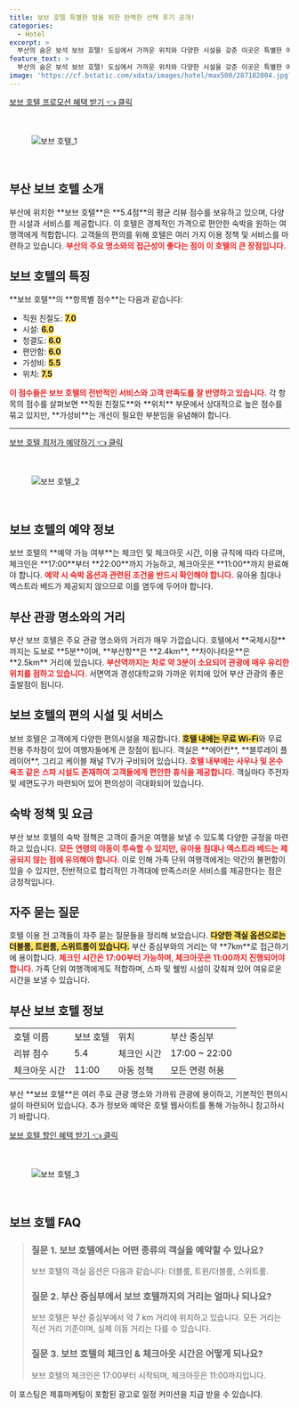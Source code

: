 ```yaml
---
title: 보브 호텔 특별한 밤을 위한 완벽한 선택 후기 공개!
categories:
  - Hotel
excerpt: >
  부산의 숨은 보석 보브 호텔! 도심에서 가까운 위치와 다양한 시설을 갖춘 이곳은 특별한 여행을 원하는 이들을 위한 최적의 선택입니다. 평가 점수는 낮지만 숙소 주변의 매력은 상상을 초월합니다. 클릭하고 더 알아보세요!
feature_text: >
  부산의 숨은 보석 보브 호텔! 도심에서 가까운 위치와 다양한 시설을 갖춘 이곳은 특별한 여행을 원하는 이들을 위한 최적의 선택입니다. 평가 점수는 낮지만 숙소 주변의 매력은 상상을 초월합니다. 클릭하고 더 알아보세요!
image: 'https://cf.bstatic.com/xdata/images/hotel/max500/287182004.jpg?k=ce41fa176db637a13cfdb6870163921dffe4c3fb4c73cc58fd0944350464ddea&o=&hp=1'
---
```


<p><a class="modoo-button" href="https://tinyurl.com/25jbl9cn" rel="nofollow noopener">보브 호텔 프로모션 혜택 받기 👈 클릭</a></p><br/>
<figure class="image"><img alt="보브 호텔_1" src="https://cf.bstatic.com/xdata/images/hotel/max1024x768/287183561.jpg?k=581136e155fead52a1fb9d45daa8a3ffa218255c04852bca92f52373489b251d&amp;o=&amp;hp=1"/></figure><br/>

<h2 id="부산_보브_호텔_소개">부산 보브 호텔 소개</h2>
<p>부산에 위치한 **보브 호텔**은 **5.4점**의 평균 리뷰 점수를 보유하고 있으며, 다양한 시설과 서비스를 제공합니다. 이 호텔은 경제적인 가격으로 편안한 숙박을 원하는 여행객에게 적합합니다. 고객들의 편의를 위해 호텔은 여러 가지 이용 정책 및 서비스를 마련하고 있습니다. <b><span style="color: #ee2323;">부산의 주요 명소와의 접근성이 좋다는 점이 이 호텔의 큰 장점입니다.</span></b></p>
<h2 id="보브_호텔_특징">보브 호텔의 특징</h2>
<p>**보브 호텔**의 **항목별 점수**는 다음과 같습니다:</p>
<ul>
<li>직원 친절도: <b><span style="background-color: #ffe066;">7.0</span></b></li>
<li>시설: <b><span style="background-color: #ffe066;">6.0</span></b></li>
<li>청결도: <b><span style="background-color: #ffe066;">6.0</span></b></li>
<li>편안함: <b><span style="background-color: #ffe066;">6.0</span></b></li>
<li>가성비: <b><span style="background-color: #ffe066;">5.5</span></b></li>
<li>위치: <b><span style="background-color: #ffe066;">7.5</span></b></li>
</ul>
<p><b><span style="color: #ee2323;">이 점수들은 보브 호텔의 전반적인 서비스와 고객 만족도를 잘 반영하고 있습니다.</span></b> 각 항목의 점수를 살펴보면 **직원 친절도**와 **위치** 부문에서 상대적으로 높은 점수를 묶고 있지만, **가성비**는 개선이 필요한 부분임을 유념해야 합니다.</p>
<hr/>
<p><a class="modoo-button" href="https://tinyurl.com/25jbl9cn" rel="nofollow noopener">보브 호텔 최저가 예약하기 👈 클릭</a></p><br/>
<figure class="image"><img alt="보브 호텔_2" src="https://cf.bstatic.com/xdata/images/hotel/max500/287182004.jpg?k=ce41fa176db637a13cfdb6870163921dffe4c3fb4c73cc58fd0944350464ddea&amp;o=&amp;hp=1"/></figure><br/>
<h2 id="숙박_예약_정보">보브 호텔의 예약 정보</h2>
<p>보브 호텔의 **예약 가능 여부**는 체크인 및 체크아웃 시간, 이용 규칙에 따라 다르며, 체크인은 **17:00**부터 **22:00**까지 가능하고, 체크아웃은 **11:00**까지 완료해야 합니다. <b><span style="color: #ee2323;">예약 시 숙박 옵션과 관련된 조건을 반드시 확인해야 합니다.</span></b> 유아용 침대나 엑스트라 베드가 제공되지 않으므로 이를 염두에 두어야 합니다.</p>
<h2 id="부산_관광_명소">부산 관광 명소와의 거리</h2>
<p>부산 보브 호텔은 주요 관광 명소와의 거리가 매우 가깝습니다. 호텔에서 **국제시장**까지는 도보로 **5분**이며, **부산항**은 **2.4km**, **차이나타운**은 **2.5km** 거리에 있습니다. <b><span style="color: #ee2323;">부산역까지는 차로 약 3분이 소요되어 관광에 매우 유리한 위치를 점하고 있습니다.</span></b> 서면역과 경성대학교와 가까운 위치에 있어 부산 관광의 좋은 출발점이 됩니다.</p>
<h2 id="편의시설_및_서비스">보브 호텔의 편의 시설 및 서비스</h2>
<p>보브 호텔은 고객에게 다양한 편의시설을 제공합니다. <b><span style="background-color: #ffe066;">호텔 내에는 무료 Wi-Fi</span></b>와 무료 전용 주차장이 있어 여행자들에게 큰 장점이 됩니다. 객실은 **에어컨**, **블루레이 플레이어**, 그리고 케이블 채널 TV가 구비되어 있습니다. <b><span style="color: #ee2323;">호텔 내부에는 사우나 및 온수 욕조 같은 스파 시설도 존재하여 고객들에게 편안한 휴식을 제공합니다.</span></b> 객실마다 주전자 및 세면도구가 마련되어 있어 편의성이 극대화되어 있습니다.</p>
<h2 id="숙박_정책_및_요금">숙박 정책 및 요금</h2>
<p>부산 보브 호텔의 숙박 정책은 고객이 즐거운 여행을 보낼 수 있도록 다양한 규정을 마련하고 있습니다. <b><span style="color: #ee2323;">모든 연령의 아동이 투숙할 수 있지만, 유아용 침대나 엑스트라 베드는 제공되지 않는 점에 유의해야 합니다.</span></b> 이로 인해 가족 단위 여행객에게는 약간의 불편함이 있을 수 있지만, 전반적으로 합리적인 가격대에 만족스러운 서비스를 제공한다는 점은 긍정적입니다.</p>
<h2 id="자주_묻는_질문">자주 묻는 질문</h2>
<p>호텔 이용 전 고객들이 자주 묻는 질문들을 정리해 보았습니다. <b><span style="background-color: #ffe066;">다양한 객실 옵션으로는 더블룸, 트윈룸, 스위트룸이 있습니다.</span></b> 부산 중심부와의 거리는 약 **7km**로 접근하기에 용이합니다. <b><span style="color: #ee2323;">체크인 시간은 17:00부터 가능하며, 체크아웃은 11:00까지 진행되어야 합니다.</span></b> 가족 단위 여행객에게도 적합하며, 스파 및 웰빙 시설이 갖춰져 있어 여유로운 시간을 보낼 수 있습니다.</p>
<h2 id="호텔_정보_표">부산 보브 호텔 정보</h2>
<table>
<tr>
<td>호텔 이름</td>
<td>보브 호텔</td>
<td>위치</td>
<td>부산 중심부</td>
</tr>
<tr>
<td>리뷰 점수</td>
<td>5.4</td>
<td>체크인 시간</td>
<td>17:00 ~ 22:00</td>
</tr>
<tr>
<td>체크아웃 시간</td>
<td>11:00</td>
<td>아동 정책</td>
<td>모든 연령 허용</td>
</tr>
</table>
<p>부산 **보브 호텔**은 여러 주요 관광 명소와 가까워 관광에 용이하고, 기본적인 편의시설이 마련되어 있습니다. 추가 정보와 예약은 호텔 웹사이트를 통해 가능하니 참고하시기 바랍니다.</p>

<p><a class="modoo-button" href="https://tinyurl.com/25jbl9cn" rel="nofollow noopener">보브 호텔 할인 혜택 받기 👈 클릭</a></p><br>

<figure class="image"><img src="https://cf.bstatic.com/xdata/images/hotel/max500/287183562.jpg?k=5309c35281283ad812556ff7ee884c7aecb2fe5082eb736ce408447ef071b040&o=&hp=1" alt="보브 호텔_3"></figure><br>
<h2 id="보브 호텔_FAQ">보브 호텔 FAQ</h2>
<div itemscope="" itemtype="https://schema.org/FAQPage"> 
<blockquote> 
<div itemscope="" itemprop="mainEntity" itemtype="https://schema.org/Question"> 
<h3 id="질문_1" itemprop="name">질문 1. 보브 호텔에서는 어떤 종류의 객실을 예약할 수 있나요?</h3> 
<div itemscope="" itemprop="acceptedAnswer" itemtype="https://schema.org/Answer"> 
<span itemprop="text"> 
<p>보브 호텔의 객실 옵션은 다음과 같습니다: 더블룸, 트윈/더블룸, 스위트룸.</p> 
</span> 
</div> 
</div> 

<div itemscope="" itemprop="mainEntity" itemtype="https://schema.org/Question"> 
<h3 id="질문_2" itemprop="name">질문 2. 부산 중심부에서 보브 호텔까지의 거리는 얼마나 되나요?</h3> 
<div itemscope="" itemprop="acceptedAnswer" itemtype="https://schema.org/Answer"> 
<span itemprop="text"> 
<p>보브 호텔은 부산 중심부에서 약 7 km 거리에 위치하고 있습니다. 모든 거리는 직선 거리 기준이며, 실제 이동 거리는 다를 수 있습니다.</p> 
</span> 
</div> 
</div> 

<div itemscope="" itemprop="mainEntity" itemtype="https://schema.org/Question"> 
<h3 id="질문_3" itemprop="name">질문 3. 보브 호텔의 체크인 & 체크아웃 시간은 어떻게 되나요?</h3> 
<div itemscope="" itemprop="acceptedAnswer" itemtype="https://schema.org/Answer"> 
<span itemprop="text"> 
<p>보브 호텔의 체크인은 17:00부터 시작되며, 체크아웃은 11:00까지입니다.</p> 
</span> 
</div> 
</div> 
</blockquote> 
</div><p>이 포스팅은 제휴마케팅이 포함된 광고로 일정 커미션을 지급 받을 수 있습니다.</p>

